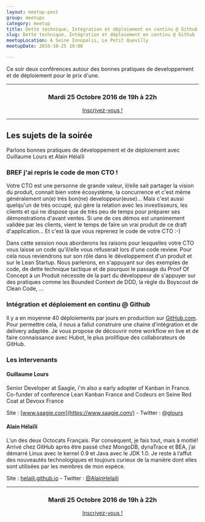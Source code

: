 ```yaml
---
layout: meetup-post
group: meetups
category: meetup
title: Dette technique, Intégration et déploiement en continu @ Github
slug: Dette technique, Intégration et déploiement en continu @ Github
meetupLocation: A Seine Innopolis, Le Petit Quevilly
meetupDate: 2016-10-25 19:00

---
```


Ce soir deux conférences autour des bonnes pratiques de developpement et de déploiement pour le prix d'une. 

----

<div style="text-align: center;">
  <h3>Mardi 25 Octobre 2016 de 19h à 22h</h3> 
  <p>
    <a class="button" target="_blank"
    href="https://www.eventbrite.fr/e/billets-dette-technique-integration-et-deploiement-en-continu-github-28505739434">
      Inscrivez-vous !
    </a>
  </p>
</div>

----

## Les sujets de la soirée

Parlons bonnes pratiques de développement et de déploiement avec Guillaume Lours et Alain Hélaïli


### BREF j'ai repris le code de mon CTO !

Votre CTO est une personne de grande valeur, il/elle sait partager la vision du produit, connait bien votre écosystème, la concurrence et c'est même généralement un(e) très bon(ne) developpeur(euse)...
Mais c'est aussi quelqu'un de très occupé, qui gère la relation avec les investisseurs, les clients et qui ne dispose que de très peu de temps pour préparer ses démonstrations d'avant ventes. Si une de ces démos est unanimement validée par les clients, vient le temps de faire un vrai produit de ce draft d'application... Et c'est là que vous reprenez le code de votre CTO :-)

Dans cette session nous aborderons les raisons pour lesquelles votre CTO vous laisse un code qu'il/elle vous refuserait lors d'une code review.
Pour cela nous reviendrons sur son rôle dans le développement d'un produit et sur le Lean Startup.
Nous parlerons, en s'appuyant sur des exemples de code, de dette technique tactique et de pourquoi le passage du Proof Of Concept à un Produit nécessite de la part du développeur de s'appuyer sur des pratiques comme les Bounded Context de DDD, la règle du Boyscout de Clean Code, ...


### Intégration et déploiement en continu @ Github

Il y a en moyenne 40 déploiements par jours en production sur <a href="http://github.com/" target="_blank">GitHub.com</a>. Pour permettre cela, il nous a fallut construire une chaine d’intégration et de delivery adaptée. Je vous propose de découvrir notre workflow en live et de faire connaissance avec Hubot, le plus prolifique des collaborateurs de GitHub.


### Les intervenants

#### Guillaume Lours

Senior Developer at Saagie, i'm also a early adopter of Kanban in France. Co-funder of conference Lean Kanban France and Codeurs en Seine Red Coat at Devoxx France

Site : [www.saagie.com](https://www.saagie.com/) - Twitter : [@glours](https://twitter.com/glours)

#### Alain Hélaïli

L’un des deux Octocats Français. Par conséquent, je fais tout, mais à moitié! Arrivé chez GitHub après être passé chez MongoDB, dynaTrace et BEA, j’ai démarré Linux avec le kernel 0.9 et Java avec le JDK 1.0. Je reste à l’affut des nouveautés technologiques et toujours curieux de la manière dont elles sont utilisées par les membres de mon espèce.

Site : [helaili.github.io](http://helaili.github.io) - Twitter : [@AlainHelaili](https://twitter.com/AlainHelaili)

----

<div style="text-align: center;">
  <h3>Mardi 25 Octobre 2016 de 19h à 22h</h3> 
  <p>
    <a class="button" target="_blank"
    href="https://www.eventbrite.fr/e/billets-dette-technique-integration-et-deploiement-en-continu-github-28505739434">
      Inscrivez-vous !
    </a>
  </p>
</div>
